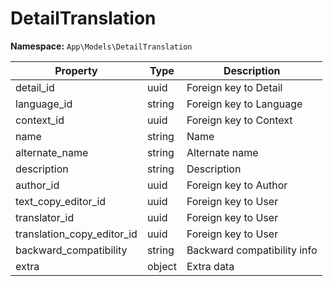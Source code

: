 # DetailTranslation

**Namespace:** `App\Models\DetailTranslation`

| Property                      | Type    | Description                       |
|-------------------------------|---------|-----------------------------------|
| detail_id                     | uuid    | Foreign key to Detail             |
| language_id                   | string  | Foreign key to Language           |
| context_id                    | uuid    | Foreign key to Context            |
| name                          | string  | Name                              |
| alternate_name                | string  | Alternate name                    |
| description                   | string  | Description                       |
| author_id                     | uuid    | Foreign key to Author             |
| text_copy_editor_id           | uuid    | Foreign key to User               |
| translator_id                 | uuid    | Foreign key to User               |
| translation_copy_editor_id    | uuid    | Foreign key to User               |
| backward_compatibility        | string  | Backward compatibility info       |
| extra                         | object  | Extra data                        |
